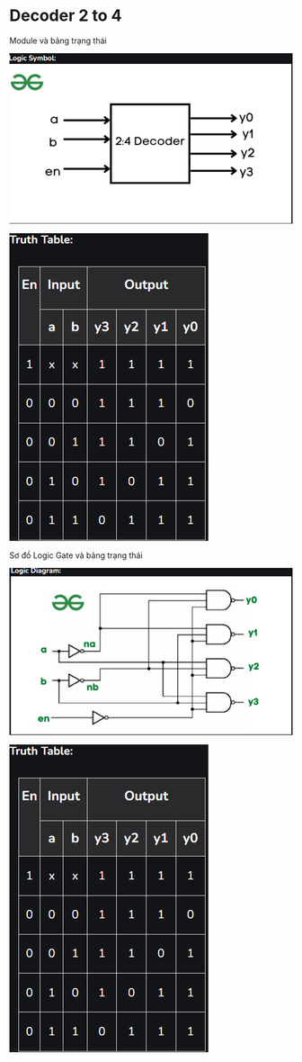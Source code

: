 # Decoder 2 to 4

Module và bảng trạng thái

![Sơ đồ khối](img/DiagramModule.png)

![Bảng trạng thái](img/TrueTable.png)

Sơ đồ Logic Gate và bảng trạng thái

![Sơ đồ khối](img/DiagramLogicGate.png)

![Bảng trạng thái](img/TrueTable.png)
